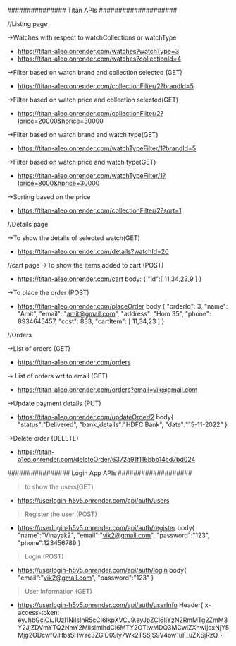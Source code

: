 ############### Titan APIs ####################

//Listing page

->Watches with respect to watchCollections or watchType
* https://titan-a1eo.onrender.com/watches?watchType=3
* https://titan-a1eo.onrender.com/watches?collectionId=4


->Filter based on watch brand and collection selected (GET)
* https://titan-a1eo.onrender.com/collectionFilter/2?brandId=5

->Filter based on watch price and collection selected(GET)
* https://titan-a1eo.onrender.com/collectionFilter/2?lprice=20000&hprice=30000

->Filter based on watch brand and watch type(GET)
* https://titan-a1eo.onrender.com/watchTypeFilter/1?brandId=5

->Filter based on watch price and watch type(GET)
* https://titan-a1eo.onrender.com/watchTypeFilter/1?lprice=8000&hprice=30000

->Sorting based on the price
* https://titan-a1eo.onrender.com/collectionFilter/2?sort=1



//Details page

->To show the details of selected watch(GET)
* https://titan-a1eo.onrender.com/details?watchId=20


//cart page
->To show the items added to cart (POST)
* https://titan-a1eo.onrender.com/cart
body:
 { 
    "id":[ 11,34,23,9 ] 
    }

->To place the order (POST)
* https://titan-a1eo.onrender.com/placeOrder
body { 
    "orderId": 3, 
    "name": "Amit", 
    "email": "amit@gmail.com", 
    "address": "Hom 35", 
    "phone": 8934645457, 
    "cost": 833, 
    "cartItem": [ 11,34,23 ] 
}

//Orders

->List of orders (GET)
* https://titan-a1eo.onrender.com/orders

-> List of orders wrt to email (GET)
* https://titan-a1eo.onrender.com/orders?email=vik@gmail.com

->Update payment details (PUT)
* https://titan-a1eo.onrender.com/updateOrder/2
body{
    "status":"Delivered",
    "bank_details":"HDFC Bank",
    "date":"15-11-2022" 
}

->Delete order (DELETE)
* https://titan-a1eo.onrender.com/deleteOrder/6372a91f116bbb14cd7bd024





################ Login App APIs ###################

>to show the users(GET)
* https://userlogin-h5v5.onrender.com/api/auth/users

>Register the user (POST)
* https://userlogin-h5v5.onrender.com/api/auth/register
body{
    "name":"Vinayak2",
    "email":"vik2@gmail.com",
    "password":"123",
    "phone":123456789
}

>Login (POST)
* https://userlogin-h5v5.onrender.com/api/auth/login
body{
    "email":"vik2@gmail.com",
    "password":"123"
}

>User Information (GET)
* https://userlogin-h5v5.onrender.com/api/auth/userInfo
Header{
    x-access-token: eyJhbGciOiJIUzI1NiIsInR5cCI6IkpXVCJ9.eyJpZCI6IjYzN2RmMTg2ZmM3Y2JjZDVmYTQ2NmY2MiIsImlhdCI6MTY2OTIwMDQ3MCwiZXhwIjoxNjY5Mjg2ODcwfQ.HbsSHwYe3ZGlD09ly7Wk2TSSjS9V4ow1uF_uZXSjRzQ
}